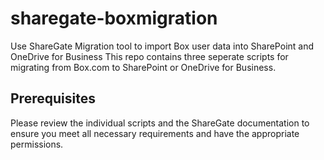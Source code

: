 # sharegate-boxmigration
Use ShareGate Migration tool to import Box user data into SharePoint and OneDrive for Business
This repo contains three seperate scripts for migrating from Box.com to SharePoint or OneDrive for Business.

## Prerequisites
Please review the individual scripts and the ShareGate documentation to ensure you meet all necessary requirements and have the appropriate permissions.
